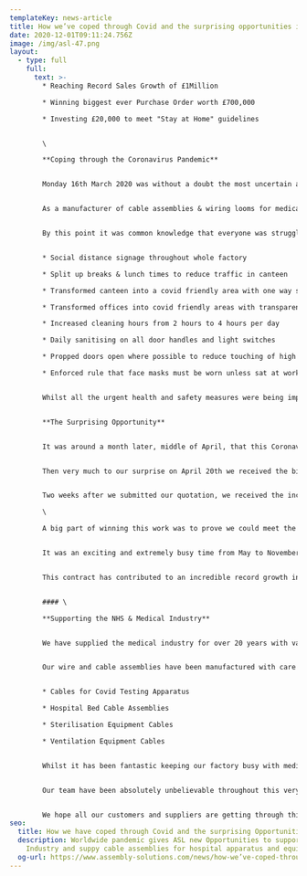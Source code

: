 ```yaml
---
templateKey: news-article
title: How we’ve coped through Covid and the surprising opportunities it has given us
date: 2020-12-01T09:11:24.756Z
image: /img/asl-47.png
layout:
  - type: full
    full:
      text: >-
        * Reaching Record Sales Growth of £1Million

        * Winning biggest ever Purchase Order worth £700,000

        * Investing £20,000 to meet "Stay at Home" guidelines


        \

        **Coping through the Coronavirus Pandemic**


        Monday 16th March 2020 was without a doubt the most uncertain and worrying time for a lot of people and businesses after Boris Johnson instructed that we must "Stay at Home".


        As a manufacturer of cable assemblies & wiring looms for medical equipment, we were concerned about this instruction as it was vital for us to be in our factory so that we could continue delivering these products into the safety critical industries. After clarifying that our factory must remain open so that we could support the medical industry in such a crisis, we were not required to close the factory, however had to ensure immediate measures were in place for the health of safety of the team. 


        By this point it was common knowledge that everyone was struggling to get hold of hand sanitiser (and loo roll!), but we managed to get by with our own sanitisers before bulk stock arrived in the factory a week later. To ensure staff felt safe coming to work, we implemented the following measures;


        * Social distance signage throughout whole factory

        * Split up breaks & lunch times to reduce traffic in canteen

        * Transformed canteen into a covid friendly area with one way system and transparent screens on tables

        * Transformed offices into covid friendly areas with transparent screens 

        * Increased cleaning hours from 2 hours to 4 hours per day

        * Daily sanitising on all door handles and light switches

        * Propped doors open where possible to reduce touching of high traffic surfaces

        * Enforced rule that face masks must be worn unless sat at work bench/desk, or sat eating in the canteen (keeping 2m apart)


        Whilst all the urgent health and safety measures were being implemented, our IT department were hard at work ordering 20 new laptops to prepare us, not only for those staff who would start working from home, but also for those who may have to isolate at some point and require remote working access. This IT investment cost the company £20,000, which being an un-planned purchase wasn't in our budget, however the laptops have been a great success where staff now utilise them within the factory as a way of "hot-desking". 


        **The Surprising Opportunity**


        It was around a month later, middle of April, that this Coronavirus pandemic was starting to look more serious and we were worried that it was about to significantly affect our customers and therefore our business. Did we need to start putting a plan together on how we survive through this, keeping all our team in a job and still be able to pay bills and wages? It was the most worrying time we have ever faced.


        Then very much to our surprise on April 20th we received the biggest opportunity we have ever been given, a cable assembly contract worth £700,000. This was amazing news. It would not only guarantee to keep all our staff in a job, but we would actually have to recruit an additional 20 production operators! We jumped at the chance and did everything we could to offer the most competitive prices and the fastest turnaround as delivery was critical. The enquiry was from a UK customer who was under pressure and required the services of a UK supplier after experiencing delays on cable assembly deliveries from it's Indian factory, which had to close suddenly due to the coronavirus outbreak. 


        Two weeks after we submitted our quotation, we received the incredible news - we had won the contract and we were absolutely ecstatic! With no time to celebrate (well, all the pubs were shut anyway!) we got started on setting up production lines, training the team, recruiting more staff and getting all technical documentation in order. \

        \

        A big part of winning this work was to prove we could meet the urgent delivery schedule and we could do with our fast and flexible capability to create new production lines at very short notice, utilising our space shop floor capacity, resource in equipment.


        It was an exciting and extremely busy time from May to November fulfilling the contract - our factory had never been filled with so much energy and team were on their A game to make it a success. Every department and individual pulled together like clock work to make sure every part was made to exact specification and highest quality. We experienced a couple of bumps along the way, delays on tooling and shortages on free issue material, but overall the project was a huge success and more importantly the customer was thrilled with our performance throughout.


        This contract has contributed to an incredible record growth in sales of £1.2million.


        #### \

        **Supporting the NHS & Medical Industry**


        We have supplied the medical industry for over 20 years with various electrical [cable assemblies](/cable-assemblies) and [wiring looms](/wiring-loom) for apparatus and equipment. Since the outbreak of Coronavirus, we have been proud to support Medical manufacturers with urgent orders after they saw a rapid increase in demand. 


        Our wire and cable assemblies have been manufactured with care and delivered to equipment in hospitals all over the world.


        * Cables for Covid Testing Apparatus

        * Hospital Bed Cable Assemblies

        * Sterilisation Equipment Cables

        * Ventilation Equipment Cables


        Whilst it has been fantastic keeping our factory busy with medical demand and opportunities, we have certainly felt the pain for a handful of our customers who are in suffering industries, especially those in Aviation and Hospitality. 


        Our team have been absolutely unbelievable throughout this very difficult year, and have pulled together in a way which is absolutely admirable. Every single person has supported all the changes we've made, and really risen to the challenge during this rapid growth. 


        We hope all our customers and suppliers are getting through this challenging time and if there is anything we can do to help, please get in touch.
seo:
  title: How we have coped through Covid and the surprising Opportunities
  description: Worldwide pandemic gives ASL new Opportunities to support Medical
    Industry and suppy cable assemblies for hospital apparatus and equipment
  og-url: https://www.assembly-solutions.com/news/how-we’ve-coped-through-covid-and-the-surprising-opportunities-it-has-given-us/
---
```

